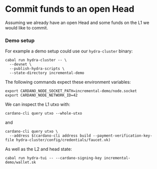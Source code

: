 # Commit funds to an open Head

Assuming we already have an open Head and some funds on the L1 we would like to commit.

### Demo setup

For example a demo setup could use our `hydra-cluster` binary:

```shell
cabal run hydra-cluster -- \
  --devnet \
  --publish-hydra-scripts \
  --state-directory incremental-demo
```

The following commands expect these environment variables:

```shell
export CARDANO_NODE_SOCKET_PATH=incremental-demo/node.socket
export CARDANO_NODE_NETWORK_ID=42
```

We can inspect the L1 utxo with:

```shell
cardano-cli query utxo --whole-utxo
```
and

```shell
cardano-cli query utxo \
  --address $(cardano-cli address build --payment-verification-key-file hydra-cluster/config/credentials/faucet.vk)
```

As well as the L2 and head state:
```shell
cabal run hydra-tui -- --cardano-signing-key incremental-demo/wallet.sk
```
